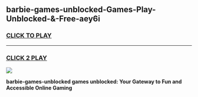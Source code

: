 
## barbie-games-unblocked-Games-Play-Unblocked-&-Free-aey6i
<h3>
<a href="https://premium76.site?title=barbie-games-unblocked&ref=24A">CLICK TO PLAY</a></h3>
<hr>

<h3>
<a href="https://premium76.site?title=barbie-games-unblocked&ref=24A">CLICK 2 PLAY</a>
  
</h3>

<a href="https://premium76.site?title=barbie-games-unblocked&ref=24A"><img src="https://clearcache.store/games.png"></a>


**barbie-games-unblocked games unblocked: Your Gateway to Fun and Accessible Online Gaming**
